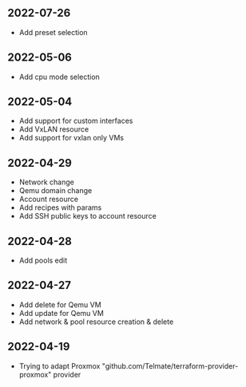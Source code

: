 ## 2022-07-26

* Add preset selection

## 2022-05-06

* Add cpu mode selection

## 2022-05-04

* Add support for custom interfaces 
* Add VxLAN resource
* Add support for vxlan only VMs

## 2022-04-29

* Network change
* Qemu domain change
* Account resource
* Add recipes with params
* Add SSH public keys to account resource

## 2022-04-28
* Add pools edit

## 2022-04-27

* Add delete for Qemu VM
* Add update for Qemu VM
* Add network & pool resource creation & delete

## 2022-04-19 

* Trying to adapt Proxmox "github.com/Telmate/terraform-provider-proxmox" provider
